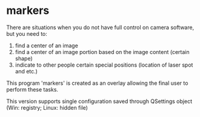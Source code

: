 # markers
There are situations when you do not have full control on camera software, but you need to:
1. find a center of an image
2. find a center of an image portion based on the image content (certain shape)
3. indicate to other people certain special positions (location of laser spot and etc.)

This program 'markers' is created as an overlay allowing the final user to perform these tasks.

This version supports single configuration saved through QSettings object (Win: registry; Linux: hidden file)
